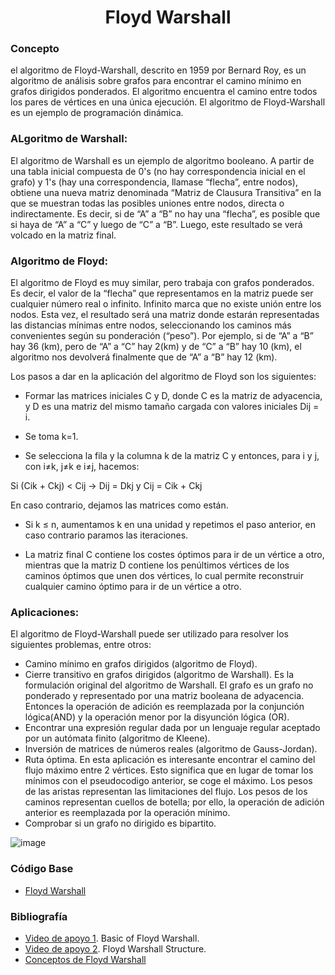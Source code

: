 <h1 align="center"> Floyd Warshall </h1>

### Concepto 

el algoritmo de Floyd-Warshall, descrito en 1959 por Bernard Roy, es un algoritmo de análisis sobre grafos para encontrar el camino mínimo en grafos dirigidos ponderados. El algoritmo encuentra el camino entre todos los pares de vértices en una única ejecución. El algoritmo de Floyd-Warshall es un ejemplo de programación dinámica.

### ALgoritmo de Warshall:
El algoritmo de Warshall es un ejemplo de algoritmo booleano. A partir de una tabla inicial compuesta de 0's (no hay correspondencia inicial en el grafo) y 1's (hay una correspondencia, llamase “flecha”, entre nodos), obtiene una nueva matriz denominada “Matriz de Clausura Transitiva” en la que se muestran todas las posibles uniones entre nodos, directa o indirectamente. Es decir, si de “A” a “B” no hay una “flecha”, es posible que si haya de “A” a “C” y luego de “C” a “B”. Luego, este resultado se verá volcado en la matriz final.

### Algoritmo de Floyd:
El algoritmo de Floyd es muy similar, pero trabaja con grafos ponderados. Es decir, el valor de la “flecha” que representamos en la matriz puede ser cualquier número real o infinito. Infinito marca que no existe unión entre los nodos. Esta vez, el resultado será una matriz donde estarán representadas las distancias mínimas entre nodos, seleccionando los caminos más convenientes según su ponderación (“peso”). Por ejemplo, si de “A” a “B” hay 36 (km), pero de “A” a “C” hay 2(km) y de “C” a “B” hay 10 (km), el algoritmo nos devolverá finalmente que de “A” a “B” hay 12 (km).

Los pasos a dar en la aplicación del algoritmo de Floyd son los siguientes:

* Formar las matrices iniciales C y D, donde C es la matriz de adyacencia, y D es una matriz del mismo tamaño cargada con valores iniciales Dij = i.

* Se toma k=1.

* Se selecciona la fila y la columna k de la matriz C y entonces, para i y j, con i≠k, j≠k e i≠j, hacemos:

Si (Cik + Ckj) < Cij → Dij = Dkj y Cij = Cik + Ckj

En caso contrario, dejamos las matrices como están.

* Si k ≤ n, aumentamos k en una unidad y repetimos el paso anterior, en caso contrario paramos las iteraciones.

* La matriz final C contiene los costes óptimos para ir de un vértice a otro, mientras que la matriz D contiene los penúltimos vértices de los caminos óptimos que unen dos vértices, lo cual permite reconstruir cualquier camino óptimo para ir de un vértice a otro.

### Aplicaciones:
El algoritmo de Floyd-Warshall puede ser utilizado para resolver los siguientes problemas, entre otros:

- Camino mínimo en grafos dirigidos (algoritmo de Floyd).
- Cierre transitivo en grafos dirigidos (algoritmo de Warshall). Es la formulación original del algoritmo de Warshall. El grafo es un grafo no ponderado y representado por una matriz booleana de adyacencia. Entonces la operación de adición es reemplazada por la conjunción lógica(AND) y la operación menor por la disyunción lógica (OR).
- Encontrar una expresión regular dada por un lenguaje regular aceptado por un autómata finito (algoritmo de Kleene).
- Inversión de matrices de números reales (algoritmo de Gauss-Jordan).
- Ruta óptima. En esta aplicación es interesante encontrar el camino del flujo máximo entre 2 vértices. Esto significa que en lugar de tomar los mínimos con el pseudocodigo anterior, se coge el máximo. Los pesos de las aristas representan las limitaciones del flujo. Los pesos de los caminos representan cuellos de botella; por ello, la operación de adición anterior es reemplazada por la operación mínimo.
- Comprobar si un grafo no dirigido es bipartito.

![image](https://user-images.githubusercontent.com/90888080/197367854-559bcf67-3e77-4ef7-a272-7be0c19c06cf.png)

### Código Base
- [Floyd Warshall](https://github.com/PabloAcker/Algoritmica/blob/main/Algoritmos%20de%20investigaci%C3%B3n/Algoritmo%20Floyd%20Warshall/floydWarshall.cpp)

### Bibliografía
- [Video de apoyo 1](https://www.youtube.com/watch?v=h-nmexY9gtA). Basic of Floyd Warshall.
- [Video de apoyo 2](https://www.youtube.com/watch?v=YKgckdyFCL0). Floyd Warshall Structure.
- [Conceptos de Floyd Warshall](https://es.wikipedia.org/wiki/Algoritmo_de_Floyd-Warshall#:~:text=En%20inform%C3%A1tica%2C%20el%20algoritmo%20de,v%C3%A9rtices%20en%20una%20%C3%BAnica%20ejecuci%C3%B3n.)
